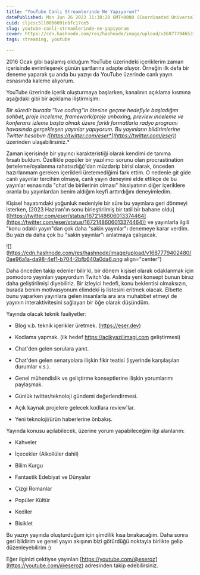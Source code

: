 ```yaml
---
title: "YouTube Canlı Streamlerinde Ne Yapıyorum?"
datePublished: Mon Jun 26 2023 11:38:20 GMT+0000 (Coordinated Universal Time)
cuid: cljcsc5ll000609inbfc17ce5
slug: youtube-canli-streamlerinde-ne-yapiyorum
cover: https://cdn.hashnode.com/res/hashnode/image/upload/v1687779465310/c32e3612-8438-4e61-9d5b-a81144323c76.jpeg
tags: streaming, youtube

---
```


2016 Ocak gibi başlamış olduğum YouTube üzerindeki içeriklerim zaman içerisinde evrimleşerek günün şartlarına adapte oluyor. Örneğin ilk defa bir deneme yaparak şu anda bu yazıyı da YouTube üzerinde canlı yayın esnasında kaleme alıyorum.

YouTube üzerinde içerik oluşturmaya başlarken, kanalının açıklama kısmına aşağıdaki gibi bir açıklama iliştirmişim:

*Bir süredir burada “live coding”in ötesine geçme hedefiyle başladığım sohbet, proje inceleme, framework/proje unboxing, preview inceleme ve konferans izleme başta olmak üzere farklı formatlarla radyo programı havasında gerçekleşen yayınlar yapıyorum. Bu yayınların bildirimlerine Twitter hesabım (*[*https://twitter.com/eser*](https://twitter.com/eser)*) üzerinden ulaşabilirsiniz.*

Zaman içerisinde bir yayıncı karakteristiği olarak kendimi de tanıma fırsatı buldum. Özellikle popüler bir yazılımcı sorunu olan procrastination (erteleme/oyalanma rahatsızlığı)'dan müzdarip birisi olarak, önceden hazırlanmam gereken içerikleri üretemediğimi fark ettim. O nedenle git gide canlı yayınlar tercihim olmaya, canlı yayın deneyimi elde ettikçe de bu yayınlar esnasında "chat'de birilerinin olması" hissiyatının diğer içeriklere oranla bu yayınlardan benim aldığım keyfi arttırdığını deneyimledim.

Kişisel hayatımdaki yoğunluk nedeniyle bir süre bu yayınlara geri dönmeyi isterken, \[2023 Haziran'ın sonu birleştirilmiş bir tatil bir bahane oldu\]([https://twitter.com/eser/status/1672148606013374464](https://twitter.com/eser/status/1672148606013374464)) ve yayınlarla ilgili "konu odaklı yayın"dan çok daha "sakin yayınlar"ı denemeye karar verdim. Bu yazı da daha çok bu "sakin yayınlar"ı anlatmaya çalışacak.

![](https://cdn.hashnode.com/res/hashnode/image/upload/v1687779402480/0ae96a1a-da98-4ef1-b704-2bfb640a0da6.png align="center")

Daha önceden takip edenler bilir ki, bir dönem kişisel olarak odaklanmak için pomodoro yayınları yapıyordum Twitch'de. Aslında yeni konsept bunun biraz daha geliştirilmişi diyebiliriz. Bir izleyici hedefi, konu beklentisi olmaksızın, burada benim motivasyonum elimdeki iş listesini eritmek olacak. Elbette bunu yaparken yayınlara gelen insanlarla ara ara muhabbet etmeyi de yayının interaktivitesini sağlayan bir öğe olarak düşündüm.

Yayında olacak teknik faaliyetler:

* Blog v.b. teknik içerikler üretmek. (https://eser.dev)
    
* Kodlama yapmak. (ilk hedef https://acikyazilimagi.com geliştirmesi)
    
* Chat'den gelen sorulara yanıt.
    
* Chat'den gelen senaryolara ilişkin fikir teatisi (işyerinde karşılaşılan durumlar v.s.).
    
* Genel mühendislik ve geliştirme konseptlerine ilişkin yorumlarımı paylaşmak.
    
* Günlük twitter/teknoloji gündemi değerlendirmesi.
    
* Açık kaynak projelere gelecek kodlara review'lar.
    
* Yeni teknoloji/ürün haberlerine önbakış.
    

Yayında konusu açılabilecek, üzerine yorum yapabileceğim ilgi alanlarım:

* Kahveler
    
* İçecekler (Alkollüler dahil)
    
* Bilim Kurgu
    
* Fantastik Edebiyat ve Dünyalar
    
* Çizgi Romanlar
    
* Popüler Kültür
    
* Kediler
    
* Bisiklet
    

Bu yazıyı yayında oluşturduğum için şimdilik kısa bırakacağım. Daha sonra geri bildirim ve genel yayın akışının bizi götürdüğü noktayla birlikte gelip düzenleyebilirim :)

Eğer ilginizi çektiyse yayınları [https://youtube.com/@eseroz](https://youtube.com/@eseroz) adresinden takip edebilirsiniz.